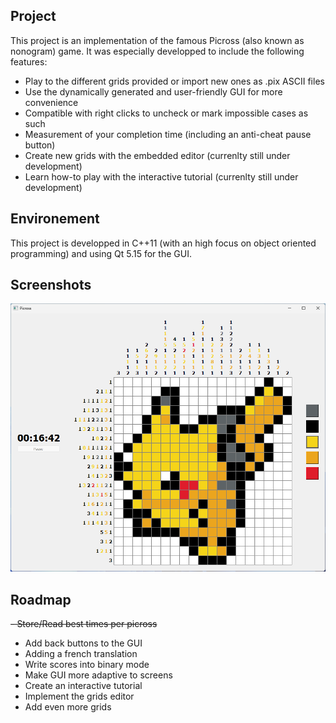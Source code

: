 ## Project

This project is an implementation of the famous Picross (also known as nonogram) game.
It was especially developped to include the following features:
- Play to the different grids provided or import new ones as .pix ASCII files
- Use the dynamically generated and user-friendly  GUI for more convenience
- Compatible with right clicks to uncheck or mark impossible cases as such
- Measurement of your completion time (including an anti-cheat pause button)
- Create new grids with the embedded editor (currenlty still under development)
- Learn how-to play with the interactive tutorial (currenlty still under development)

## Environement

This project is developped in C++11 (with an high focus on object oriented programming) and using Qt 5.15 for the GUI.

## Screenshots

![Screenshot](PicrossScreenshot.png)

## Roadmap

~~- Store/Read best times per picross~~
- Add back buttons to the GUI
- Adding a french translation
- Write scores into binary mode
- Make GUI more adaptive to screens
- Create an interactive tutorial
- Implement the grids editor
- Add even more grids